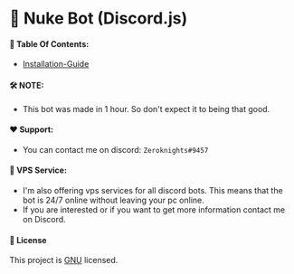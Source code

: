 # 🚀 Nuke Bot (Discord.js)


####  📔 Table Of Contents:
* [Installation-Guide](https://github.com/Zeroknights16/Discord-Nuke-Bot/blob/main/docs/installation.md)

#### 🛠️ NOTE:
* This bot was made in 1 hour. So don't expect it to being that good.

#### ❤️ Support:
* You can contact me on discord: `Zeroknights#9457`

#### 🌟 VPS Service:
* I'm also offering vps services for all discord bots. This means that the bot is 24/7 online without leaving your pc online.
* If you are interested or if you want to get more information contact me on Discord. 

#### 📝 License
This project is [GNU](https://github.com/jonrandoem/eyeos) licensed.
